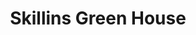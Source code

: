 ---
title: "Skillins Green House"
url: /cumberland-center/skillins-green-house/
shop: garden centre
---
